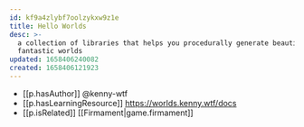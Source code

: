 ```yaml
---
id: kf9a4zlybf7oolzykxw9z1e
title: Hello Worlds
desc: >-
  a collection of libraries that helps you procedurally generate beautiful,
  fantastic worlds
updated: 1658406240082
created: 1658406121923
---
```


- [[p.hasAuthor]] @kenny-wtf
- [[p.hasLearningResource]] https://worlds.kenny.wtf/docs
- [[p.isRelated]] [[Firmament|game.firmament]]